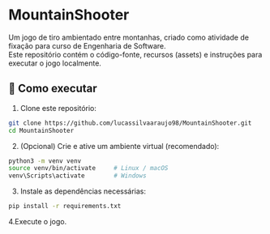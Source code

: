 # MountainShooter

Um jogo de tiro ambientado entre montanhas, criado como atividade de fixação para curso de Engenharia de Software.  
Este repositório contém o código-fonte, recursos (assets) e instruções para executar o jogo localmente.


## 🚀 Como executar

1. Clone este repositório:

```bash
git clone https://github.com/lucassilvaaraujo98/MountainShooter.git
cd MountainShooter
```

2. (Opcional) Crie e ative um ambiente virtual (recomendado):
```bash
python3 -m venv venv
source venv/bin/activate     # Linux / macOS
venv\Scripts\activate        # Windows
```
3. Instale as dependências necessárias:
```bash
pip install -r requirements.txt
```
4.Execute o jogo.

